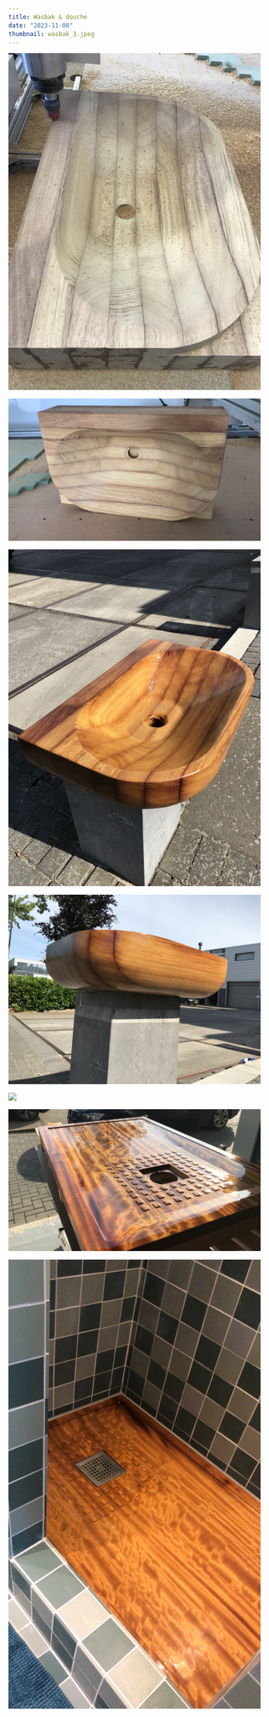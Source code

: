 ```yaml
---
title: Wasbak & douche
date: "2023-11-08"
thumbnail: wasbak_3.jpeg
---
```


![](wasbak_1.jpeg)

![](wasbak_2.jpeg)

![](wasbak_3.jpeg)

![](wasbak_4.jpeg)

![](douchebak_1.jpeg)

![](douchebak_2.jpeg)

![](douchebak_3.jpeg)
